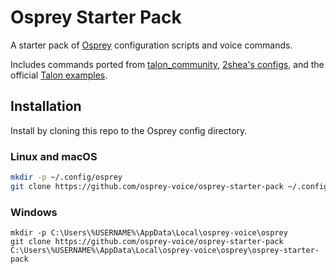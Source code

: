 # Osprey Starter Pack

A starter pack of [Osprey](https://github.com/osprey-voice/osprey) configuration scripts and voice commands.

Includes commands ported from [talon_community](https://github.com/dwiel/talon_community), [2shea's configs](https://github.com/2shea/talon_configs), and the official [Talon examples](https://github.com/talonvoice/examples).

## Installation

Install by cloning this repo to the Osprey config directory.

### Linux and macOS

```bash
mkdir -p ~/.config/osprey
git clone https://github.com/osprey-voice/osprey-starter-pack ~/.config/osprey/osprey-starter-pack
```

### Windows

```batch
mkdir -p C:\Users\%USERNAME%\AppData\Local\osprey-voice\osprey
git clone https://github.com/osprey-voice/osprey-starter-pack C:\Users\%USERNAME%\AppData\Local\osprey-voice\osprey\osprey-starter-pack
```
